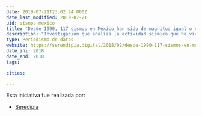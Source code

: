 ```yaml
---
date: 2019-07-21T23:02:24.000Z
date_last_modified: 2019-07-21
uid: sismos-mexico
title: "Desde 1990, 117 sismos en México han sido de magnitud igual o superior a 6"
description: "Investigación que analiza la actividad sismica que ha vivido México desde 1990 hasta el 2017."
type: Periodismo de datos
website: https://serendipia.digital/2018/02/desde-1990-117-sismos-en-mexico-han-sido-de-magnitud-igual-o-superior-a-6/
date_ini: 2018
date_end: 2018
tags:

cities: 

---
```


Esta iniciativa fue realizada por:

- [Seredipia](/i/seredipia.html)
